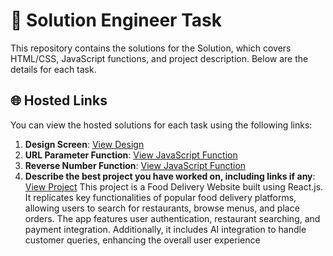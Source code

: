 # 🚀 Solution Engineer Task

This repository contains the solutions for the Solution, which covers HTML/CSS, JavaScript functions, and project description. Below are the details for each task.

## 🌐 Hosted Links
You can view the hosted solutions for each task using the following links:
1. **Design Screen**: [View Design]('https://mohit15-web.github.io/Kommunicate/UI/')
2. **URL Parameter Function**: [View JavaScript Function]('https://mohit15-web.github.io/Kommunicate/UrlTask/') 
3. **Reverse Number Function**: [View JavaScript Function]('https://mohit15-web.github.io/Kommunicate/Reverse/') 
4. **Describe the best project you have worked on, including links if any**: [View Project]('https://github.com/mohit15-web/Food-Delivery-Website')
  This project is a Food Delivery Website built using React.js. It replicates key functionalities of popular food delivery platforms, allowing users to search for restaurants, browse menus, and place orders. The app features user authentication, restaurant searching, and payment integration. Additionally, it includes AI integration to handle customer queries, enhancing the overall user experience  

